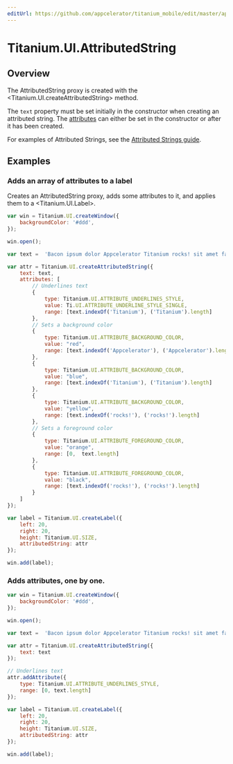 ```yaml
---
editUrl: https://github.com/appcelerator/titanium_mobile/edit/master/apidoc/Titanium/UI/AttributedString.yml
---
```

# Titanium.UI.AttributedString

<TypeHeader/>

## Overview

The AttributedString proxy is created with the <Titanium.UI.createAttributedString> method.

The `text` property must be set initially in the constructor when creating an attributed string.
The [attributes](Titanium.UI.AttributedString.attributes) can either be set in the constructor or after it has been created.

For examples of Attributed Strings, see the
[Attributed Strings guide](https://titaniumsdk.com/guide/Titanium_SDK/Titanium_SDK_How-tos/User_Interface_Deep_Dives/Attributed_Strings.html).

## Examples

### Adds an array of attributes to a label

Creates an AttributedString proxy, adds some attributes to it, and applies them
to a <Titanium.UI.Label>.

``` js
var win = Titanium.UI.createWindow({
    backgroundColor: '#ddd',
});

win.open();

var text =  'Bacon ipsum dolor Appcelerator Titanium rocks! sit amet fatback leberkas salami sausage tongue strip steak.';

var attr = Titanium.UI.createAttributedString({
    text: text,
    attributes: [
        // Underlines text
        {
            type: Titanium.UI.ATTRIBUTE_UNDERLINES_STYLE,
            value: Ti.UI.ATTRIBUTE_UNDERLINE_STYLE_SINGLE,
            range: [text.indexOf('Titanium'), ('Titanium').length]
        },
        // Sets a background color
        {
            type: Titanium.UI.ATTRIBUTE_BACKGROUND_COLOR,
            value: "red",
            range: [text.indexOf('Appcelerator'), ('Appcelerator').length]
        },
        {
            type: Titanium.UI.ATTRIBUTE_BACKGROUND_COLOR,
            value: "blue",
            range: [text.indexOf('Titanium'), ('Titanium').length]
        },
        {
            type: Titanium.UI.ATTRIBUTE_BACKGROUND_COLOR,
            value: "yellow",
            range: [text.indexOf('rocks!'), ('rocks!').length]
        },
        // Sets a foreground color
        {
            type: Titanium.UI.ATTRIBUTE_FOREGROUND_COLOR,
            value: "orange",
            range: [0,  text.length]
        },
        {
            type: Titanium.UI.ATTRIBUTE_FOREGROUND_COLOR,
            value: "black",
            range: [text.indexOf('rocks!'), ('rocks!').length]
        }
    ]
});

var label = Titanium.UI.createLabel({
    left: 20,
    right: 20,
    height: Titanium.UI.SIZE,
    attributedString: attr
});

win.add(label);
```

### Adds attributes, one by one.

``` js
var win = Titanium.UI.createWindow({
    backgroundColor: '#ddd',
});

win.open();

var text =  'Bacon ipsum dolor Appcelerator Titanium rocks! sit amet fatback leberkas salami sausage tongue strip steak.';

var attr = Titanium.UI.createAttributedString({
    text: text
});

// Underlines text
attr.addAttribute({
    type: Titanium.UI.ATTRIBUTE_UNDERLINES_STYLE,
    range: [0, text.length]
});

var label = Titanium.UI.createLabel({
    left: 20,
    right: 20,
    height: Titanium.UI.SIZE,
    attributedString: attr
});

win.add(label);
```

<ApiDocs/>
